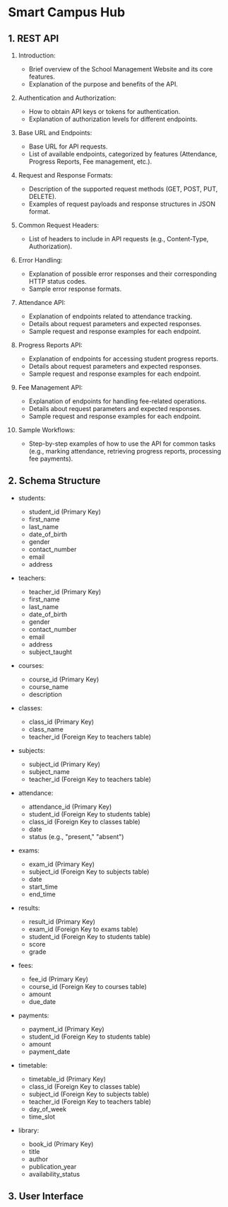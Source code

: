 # Smart Campus Hub

## 1. REST API
1.  Introduction:
    -   Brief overview of the School Management Website and its core features.
    -   Explanation of the purpose and benefits of the API.
2.  Authentication and Authorization:

    -   How to obtain API keys or tokens for authentication.
    -   Explanation of authorization levels for different endpoints.
3.  Base URL and Endpoints:

    -   Base URL for API requests.
    -   List of available endpoints, categorized by features (Attendance, Progress Reports, Fee management, etc.).
4.  Request and Response Formats:

    -   Description of the supported request methods (GET, POST, PUT, DELETE).
    -   Examples of request payloads and response structures in JSON format.
5.  Common Request Headers:

    -   List of headers to include in API requests (e.g., Content-Type, Authorization).
6.  Error Handling:

    -   Explanation of possible error responses and their corresponding HTTP status codes.
    -   Sample error response formats.
7.  Attendance API:

    -   Explanation of endpoints related to attendance tracking.
    -   Details about request parameters and expected responses.
    -   Sample request and response examples for each endpoint.
8.  Progress Reports API:

    -   Explanation of endpoints for accessing student progress reports.
    -   Details about request parameters and expected responses.
    -   Sample request and response examples for each endpoint.
9.  Fee Management API:

    -   Explanation of endpoints for handling fee-related operations.
    -   Details about request parameters and expected responses.
    -   Sample request and response examples for each endpoint.
10. Sample Workflows:
    -   Step-by-step examples of how to use the API for common tasks (e.g., marking attendance, retrieving progress reports, processing fee payments).

   
## 2. Schema Structure
- students:
  - student_id (Primary Key)
  - first_name
  - last_name
  - date_of_birth
  - gender
  - contact_number
  - email
  - address
  

- teachers:
  - teacher_id (Primary Key)
  - first_name
  - last_name
  - date_of_birth
  - gender
  - contact_number
  - email
  - address
  - subject_taught

- courses:
  - course_id (Primary Key)
  - course_name
  - description
  
- classes:
  - class_id (Primary Key)
  - class_name
  - teacher_id (Foreign Key to teachers table)

- subjects:
  - subject_id (Primary Key)
  - subject_name
  - teacher_id (Foreign Key to teachers table)

- attendance:
  - attendance_id (Primary Key)
  - student_id (Foreign Key to students table)
  - class_id (Foreign Key to classes table)
  - date
  - status (e.g., "present," "absent")

- exams:
  - exam_id (Primary Key)
  - subject_id (Foreign Key to subjects table)
  - date
  - start_time
  - end_time

- results:
  - result_id (Primary Key)
  - exam_id (Foreign Key to exams table)
  - student_id (Foreign Key to students table)
  - score
  - grade

- fees:
  - fee_id (Primary Key)
  - course_id (Foreign Key to courses table)
  - amount
  - due_date

- payments:
  - payment_id (Primary Key)
  - student_id (Foreign Key to students table)
  - amount
  - payment_date

- timetable:
  - timetable_id (Primary Key)
  - class_id (Foreign Key to classes table)
  - subject_id (Foreign Key to subjects table)
  - teacher_id (Foreign Key to teachers table)
  - day_of_week
  - time_slot

- library:
  - book_id (Primary Key)
  - title
  - author
  - publication_year
  - availability_status



## 3. User Interface
